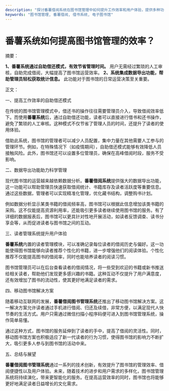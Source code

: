 ```yaml
---
description: "探讨番薯借阅系统在图书馆管理中如何提升工作效率和用户体验，提供多种功能介绍。"
keywords: "图书馆管理, 番薯借阅, 借书系统, 电子图书馆"
---
```

# 番薯系统如何提高图书馆管理的效率？

摘要：

**1、番薯系统通过自助借还模式，有效节省管理时间。** 用户无需经过繁琐的人工审核，自助完成借阅，大幅提高了图书馆运营效率。 **2、系统集成数据导出功能，帮助管理员轻松获取统计信息。** 此功能对于图书馆的日常运营决策至关重要。 

正文：

一、提高工作效率的自助借还模式

在传统的图书馆管理模式中，借还书的操作往往需要管理员介入，导致借阅效率低下。而使用**番薯系统**后，通过自助借还功能，读者可以直接进行借书和还书操作，避免了繁琐的人工审核。这种模式不仅节省了管理人员的时间，还提升了读者的使用体验。

借助此系统，图书馆的管理者可以减少人员配置，集中力量在其他需要人工参与的管理环节。例如，在特殊情况下（如疫情期间），自助借还模式能够有效降低人员接触风险。此外，图书馆还可以设置多位管理员，确保在高峰借阅时段，服务不受影响。

二、数据导出功能助力科学管理

现代图书馆的运营越来越依赖数据分析。**番薯借阅系统**提供强大的数据导出功能，这一功能可以帮助管理员快速获取借阅统计、书籍库存及读者活跃度等重要信息。通过这些数据，管理者可以实现精准化管理，优化藏书结构，调整购书计划。

例如数据分析显示某类书籍的借阅频率高，图书馆可以根据此信息增加该类书籍的采购。这不仅能提高资源利用率，还能吸引更多读者继续使用图书馆的服务。有了详细的数据报表后，图书馆可以更具针对性地开展活动，如读者反馈调查、读书分享会等，从而促进读者与图书馆之间的互动。

三、读者管理系统提升用户体验

**番薯系统**内置的读者管理模块，可以准确记录每位读者的借阅历史与偏好。这一功能使得图书馆能够向读者推荐个性化的书籍，进一步增强他们的阅读体验。个性化推荐不仅能提高图书的借阅率，同时也能培养读者的阅读习惯。

图书馆管理员可以在后台查看读者的借阅情况，将一些受到欢迎的书籍或新书推送给相关读者，帮助他们发现更多感兴趣的书籍。这种互动不仅提升了用户满意度，还有效增加了图书的流动性，使其更好地满足读者的需求。

四、移动图书馆解决方案

随着移动互联网的发展，**番薯借阅图书管理系统**还推出了移动图书馆解决方案。这一解决方案允许读者通过手机进行借阅、归还及续借，非常方便，以满足现代人快节奏的生活方式。用户只需通过微信扫描小程序码便可进入到图书馆管理系统，操作简单易懂。

通过这种方式，图书馆的服务延伸到了读者的手中，提高了借阅的灵活性。同时，移动图书馆方案也积极适应了新一代读者的行为习惯，使得图书馆的影响力不断扩大，吸引更多人参与到图书馆的活动中来。

五、总结与展望

**番薯借阅图书管理系统**通过一系列的技术创新，有效提升了图书馆的管理效率、借阅便捷性以及用户体验。未来，随着技术的进步和用户需求的多样化，图书馆管理系统将持续演化，带来更智能化的服务。在提高运营效率的同时，图书馆也将能够更好地满足读者日益增长的文化需求。
